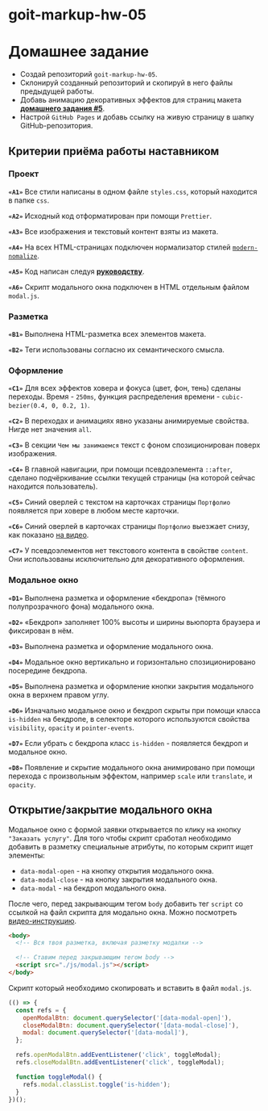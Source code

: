 # goit-markup-hw-05

# Домашнее задание

- Создай репозиторий `goit-markup-hw-05`.
- Склонируй созданный репозиторий и скопируй в него файлы предыдущей работы.
- Добавь анимацию декоративных эффектов для страниц макета
  [**домашнего задания #5**](<https://www.figma.com/file/ySHXIhZMJd5rFjANTnh8g9/Awesome-UI-(Copy)?node-id=0%3A1&t=aBTz2AQHBwZPOYHu-0>).
- Настрой `GitHub Pages` и добавь ссылку на живую страницу в шапку
  GitHub-репозитория.

## Критерии приёма работы наставником

### Проект

**`«A1»`** Все стили написаны в одном файле `styles.css`, который находится в
папке `css`.

**`«A2»`** Исходный код отформатирован при помощи `Prettier`.

**`«A3»`** Все изображения и текстовый контент взяты из макета.

**`«A4»`** На всех HTML-страницах подключен нормализатор стилей
[`modern-nomalize`](https://github.com/sindresorhus/modern-normalize).

**`«A5»`** Код написан следуя [**руководству**](https://codeguide.co/).

**`«A6»`** Скрипт модального окна подключен в HTML отдельным файлом `modal.js`.

### Разметка

**`«B1»`** Выполнена HTML-разметка всех элементов макета.

**`«B2»`** Теги использованы согласно их семантического смысла.

### Оформление

**`«C1»`** Для всех эффектов ховера и фокуса (цвет, фон, тень) сделаны переходы.
Время - `250ms`, функция распределения времени - `cubic-bezier(0.4, 0, 0.2, 1)`.

**`«C2»`** В переходах и анимациях явно указаны анимируемые свойства. Нигде нет
значения `all`.

**`«C3»`** В секции `Чем мы занимаемся` текст с фоном спозиционирован поверх
изображения.

**`«C4»`** В главной навигации, при помощи псевдоэлемента `::after`, сделано
подчёркивание ссылки текущей страницы (на которой сейчас находится
пользователь).

**`«C5»`** Синий оверлей с текстом на карточках страницы `Портфолио` появляется
при ховере в любом месте карточки.

**`«C6»`** Синий оверлей в карточках страницы `Портфолио` выезжает снизу, как
показано [на видео](./preview.gif).

**`«C7»`** У псевдоэлементов нет текстового контента в свойстве `content`. Они
использованы исключительно для декоративного оформления.

### Модальное окно

**`«D1»`** Выполнена разметка и оформление «бекдропа» (тёмного полупрозрачного
фона) модального окна.

**`«D2»`** «Бекдроп» заполняет 100% высоты и ширины вьюпорта браузера и
фиксирован в нём.

**`«D3»`** Выполнена разметка и оформление модального окна.

**`«D4»`** Модальное окно вертикально и горизонтально спозиционировано
посередине бекдропа.

**`«D5»`** Выполнена разметка и оформление кнопки закрытия модального окна в
верхнем правом углу.

**`«D6»`** Изначально модальное окно и бекдроп скрыты при помощи класса
`is-hidden` на бекдропе, в селекторе которого используются свойства
`visibility`, `opacity` и `pointer-events`.

**`«D7»`** Если убрать с бекдропа класс `is-hidden` - появляется бекдроп и
модальное окно.

**`«D8»`** Появление и скрытие модального окна анимировано при помощи перехода с
произвольным эффектом, например `scale` или `translate`, и `opacity`.

## Открытие/закрытие модального окна

Модальное окно с формой заявки открывается по клику на кнопку
`"Заказать услугу"`. Для того чтобы скрипт сработал необходимо добавить в
разметку специальные атрибуты, по которым скрипт ищет элементы:

- `data-modal-open` - на кнопку открытия модального окна.
- `data-modal-close` - на кнопку закрытия модального окна.
- `data-modal` - на бекдроп модального окна.

После чего, перед закрывающим тегом `body` добавить тег `script` со ссылкой на
файл скрипта для модально окна. Можно посмотреть
[видео-инструкцию](https://drive.google.com/file/d/1yasixN2K-9DdsYtKCJWVay9WbyTZai0t/view?usp=sharing).

```html
<body>
  <!-- Вся твоя разметка, включая разметку модалки -->

  <!-- Ставим перед закрывающим тегом body -->
  <script src="./js/modal.js"></script>
</body>
```

Скрипт который необходимо скопировать и вставить в файл `modal.js`.

```js
(() => {
  const refs = {
    openModalBtn: document.querySelector('[data-modal-open]'),
    closeModalBtn: document.querySelector('[data-modal-close]'),
    modal: document.querySelector('[data-modal]'),
  };

  refs.openModalBtn.addEventListener('click', toggleModal);
  refs.closeModalBtn.addEventListener('click', toggleModal);

  function toggleModal() {
    refs.modal.classList.toggle('is-hidden');
  }
})();
```
